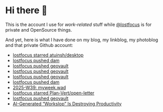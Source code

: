# Hi there 👋

This is the account I use for _work-related_ stuff while [@lostfocus](https://github.com/lostfocus) is for private 
and OpenSource things.

And yet, here is what I have done on my blog, my linkblog, my photoblog and that private Github account:

<!-- POST-LIST:START -->
- [lostfocus starred atuinsh/desktop](https://github.com/atuinsh/desktop)
- [lostfocus pushed dam](https://github.com/lostfocus/dam/compare/d0828c0c06...e8d5b78b71)
- [lostfocus pushed geovault](https://github.com/lostfocus/geovault/compare/4ba4eda8dd...f5075a7269)
- [lostfocus pushed geovault](https://github.com/lostfocus/geovault/compare/15c11bbfc1...4ba4eda8dd)
- [lostfocus pushed geovault](https://github.com/lostfocus/geovault/compare/9c4de69099...15c11bbfc1)
- [lostfocus pushed dam](https://github.com/lostfocus/dam/compare/b0ab3792d4...d0828c0c06)
- [2025-W39: myweek.wad](https://lostfocus.de/2025/09/28/2025-w39-myweek-wad/)
- [lostfocus starred Plan-Vert/open-letter](https://github.com/Plan-Vert/open-letter)
- [lostfocus pushed geovault](https://github.com/lostfocus/geovault/compare/3c388acb57...9c4de69099)
- [AI-Generated “Workslop” Is Destroying Productivity](https://hbr.org/2025/09/ai-generated-workslop-is-destroying-productivity?utm_medium=email&utm_source=newsletter_various&utm_campaign=specialrec_Active&deliveryName=NL_HBRRecommends_20250925)
<!-- POST-LIST:END -->